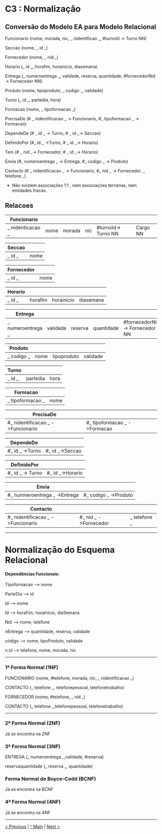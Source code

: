 # C3 : Normalização

## Conversão do Modelo EA para Modelo Relacional

Funcionario (nome, morada, nic, _ nidentificao _,
#turnoId -> Turno NN)

Seccao (nome, _ id _)

Fornecedor (nome, _ nid _)

Horario (_ id _, horafim, horainicio, diasemana)

Entrega (_ numeroentrega _, validade, reserva, quantidade,
#fornecedorNid -> Fornecedor NN)

Produto (nome, tipoproduto, _ codigo _, validade)

Turno (_ id _, partedia, hora)

Formacao (nome, _ tipoformacao _)

PrecisaDe (# _ nidentificacao _ -> Funcionario, #_ tipoformacao _ -> Formacao)

DependeDe (# _ id _ -> Turno, # _ id _-> Seccao)

DefinidoPor (#_ id _ ->Turno, # _ id _-> Horario)

Tem (# _ nid _-> Fornecedor, # _ id _-> Horario)

Envia (#_ numeroentrega _ -> Entrega, #_ codigo _ -> Produto)

Contacto (# _ nidentificacao _ -> Funcionario, #_ nid _ -> Fornecedor, _ telefone _)


- Não existem associações 1:1 , nem associações ternárias, nem entidades fracas. 

## Relacoes 


|Funcionario     |    |      |   |                   |         |
|----------------|----|------|---|-------------------|---------|
|_ nidenticacao _|nome|morada|nic|#turnoId-> Turno NN| Cargo NN|

|Seccao  |    |    
|--------|----|
|_ id _  |nome|

|Fornecedor  |    |
|------------|----|
|_ id _      |nome|

|Horario|       |          |         |
|-------|-------|----------|---------|
|_ id _ |horafim|horainicio|diasemana|

|Entrega          |        |       |          |                               |        |
|-----------------|--------|-------|----------|-------------------------------|--------|
|_ numeroentrega _|validade|reserva|quantidade|#fornecedorNid -> Fornecedor NN|Cargo NN|

|Produto   |    |           |        |
|----------|----|-----------|--------|
|_ codigo _|nome|tipoproduto|validade|


|Turno  |        |    |
|-------|--------|----|
|_ id _ |partedia|hora|

|Formacao        |    |
|----------------|----|
|_ tipoformacao _|nome|


|PrecisaDe                        |                            |
|---------------------------------|----------------------------|
|#_ nidentificacao _ ->Funcionario|#_ tipoformacao _ ->Formacao|

|DependeDe      |               |        
|---------------|---------------|
|#_ id _ ->Turno|#_ id _->Seccao|
 
|DefinidoPor     |                | 
|----------------|----------------|
|#_ id _ -> Turno|#_ id _->Horario|

|Envia                        |                     |            
|-----------------------------|---------------------|
|#_ nunmeroentrega _ ->Entrega|#_ codigo _ ->Produto|

|Contacto                         |                     |            |  
|---------------------------------|---------------------|------------|
|#_ nidentificacao _ ->Funcionario|#_ nid _ ->Fornecedor|_ telefone _|

---
# Normalização do Esquema Relacional

#### Dependências Funcionais:

Tipoformacao --> nome

ParteDia --> id

Id --> nome

Id --> horaFim, horaInicio, diaSemana

Nid --> nome, telefone

nEntrega --> quantidade, reserva, validade

código --> nome, tipoProduto, validade

n.id --> telefone, nome, morada, nic

---
### 1ª Forma Normal (1NF)


FUNCIONARIO (nome, #telefone, morada, nic, _ nidentificacao _)

CONTACTO (_ telefone _, telefonepessoal, telefonetrabalho)

FORNECEDOR (nome, #telefone, _ nid _)

CONTACTO (_ telefone _,telefonepessoal, telefonetrabalho)

----
### 2ª Forma Normal (2NF)

Já se encontra na 2NF


### 3ª Forma Normal (3NF)

ENTREGA (_ numeroentrega _,validade, #reserva)

reservaquantidade (_ reserva _, quantidade)


### Forma Normal de Boyce-Codd (BCNF)

Já se encontra na BCNF


### 4ª Forma Normal (4NF)

Já se encontra na 4NF


---
[< Previous](rebd02.md) | [^ Main](https://github.com/exemploTrabalho/reportSIBD/) | [Next >](rebd04.md)
